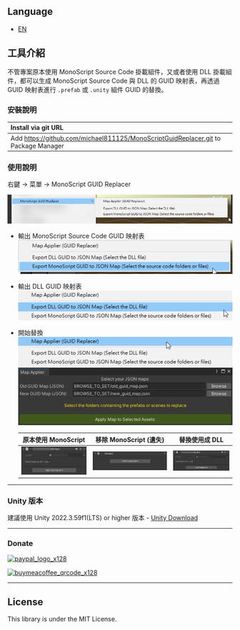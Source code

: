 ## Language

- [EN](READMEs/EN/README.md)

## 工具介紹

不管專案原本使用 MonoScript Source Code 掛載組件，又或者使用 DLL 掛載組件，都可以生成 MonoScript Source Code 與 DLL 的 GUID 映射表，再透過 GUID 映射表進行 `.prefab` 或 `.unity` 組件 GUID 的替換。

### 安裝說明

| Install via git URL |
|:-|
| Add https://github.com/michael811125/MonoScriptGuidReplacer.git to Package Manager |

### 使用說明

右鍵 -> 菜單 -> MonoScript GUID Replacer

![](Docs/img_01.png)

- 輸出 MonoScript Source Code GUID 映射表
  ![](Docs/img_02.png)
  
- 輸出 DLL GUID 映射表
  ![](Docs/img_03.png)
  
- 開始替換
  ![](Docs/img_04.png)
  ![](Docs/img_05.png)
  
  | 原本使用 MonoScript | 移除 MonoScript (遺失) | 替換使用成 DLL |
  | :-: | :-: | :-: |
  | ![](Docs/img_06.png) | ![](Docs/img_07.png) | ![](Docs/img_08.png) |
  
---

### Unity 版本

建議使用 Unity 2022.3.59f1(LTS) or higher 版本 - [Unity Download](https://unity3d.com/get-unity/download/archive)

---

### Donate

[![paypal_logo_x128](https://github.com/michael811125/OxGFrame/assets/30960759/abe46416-b347-4cce-b41a-8004cbe52a5d)](https://paypal.me/MichaelOthx?country.x=TW&locale.x=zh_TW)

[![buymeacoffee_qrcode_x128](https://github.com/michael811125/OxGFrame/assets/30960759/179d19ad-b0e9-4a41-b045-99171f0bd7bb)](https://www.buymeacoffee.com/michael8116)

---

## License

This library is under the MIT License.
